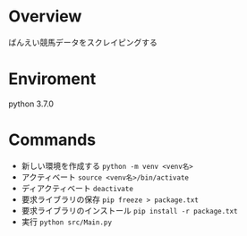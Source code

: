 # Overview
ばんえい競馬データをスクレイピングする

# Enviroment
python 3.7.0

# Commands
- 新しい環境を作成する
`python -m venv <venv名>`
- アクティベート
`source <venv名>/bin/activate`
- ディアクティベート
`deactivate`
- 要求ライブラリの保存
`pip freeze > package.txt`
- 要求ライブラリのインストール
`pip install -r package.txt`
- 実行
`python src/Main.py`
